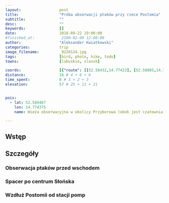 ```yaml
---
layout:                 post
title:                  "Próba obserwacji ptaków przy rzece Postomia"
subtitle:               ""
desc:                   ""
keywords:               []
date:                   2018-09-22 19:00:00
#finished_at:            2100-02-09 12:00:00
author:                 "Aleksander Kwiatkowski"
categories:             trip
image_filename:         _9220124.jpg
tags:                   [bird, photo, hike, todo]
towns:                  [lubuskie, slonsk]

coords:                 [{"route": [[52.58432,14.77423], [52.58005,14.74711]], "type": "hike"}, {"route": [[52.57587,14.81131], [52.56982,14.80427], [52.56335,14.80522]], "type": "hike"}]
distance:               16 # 4 + 6 + 6
time_spent:             8 # 3 + 2 + 3
elevation:              57 # 25 + 11 + 21


pois:
  - lat: 52.584467
    lon: 14.774375
    name: Wieża obserwacyjna w okolicy Przyborowa (obok jest czatownia)

---
```



## Wstęp

## Szczegóły

### Obserwacja ptaków przed wschodem

### Spacer po centrum Słońska

### Wzdłuż Postomii od stacji pomp

<!--

TODO:

* do sprawdzenia rowerem: Młodasko, Podrzewie, jeziora przed Luboszem, kopalnia i okolica na południe od Prusim, okolice Gorzyń-Kamionna na południe od Międzychodu

-->

